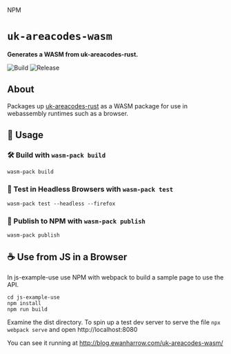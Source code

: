 NPM

<h1><code>uk-areacodes-wasm</code></h1>

<strong>Generates a WASM from uk-areacodes-rust.</strong>

![Build](https://github.com/eharrow/uk-areacodes-wasm/actions/workflows/rust.yml/badge.svg)
![Release](https://github.com/eharrow/uk-areacodes-wasm/actions/workflows/release.yml/badge.svg)

## About

Packages up [uk-areacodes-rust](https://github.com/eharrow/uk-areacodes-rust) as a WASM package for use in webassembly runtimes such as a browser.

## 🚴 Usage

### 🛠️ Build with `wasm-pack build`

```
wasm-pack build
```

### 🔬 Test in Headless Browsers with `wasm-pack test`

```
wasm-pack test --headless --firefox
```

### 🎁 Publish to NPM with `wasm-pack publish`

```
wasm-pack publish
```

## ☕️ Use from JS in a Browser

In js-example-use use NPM with webpack to build a sample page to use the API.

```
cd js-example-use
npm install
npm run build
```

Examine the dist directory. To spin up a test dev server to serve the file
`npx webpack serve` and open http://localhost:8080

You can see it running  at http://blog.ewanharrow.com/uk-areacodes-wasm/

